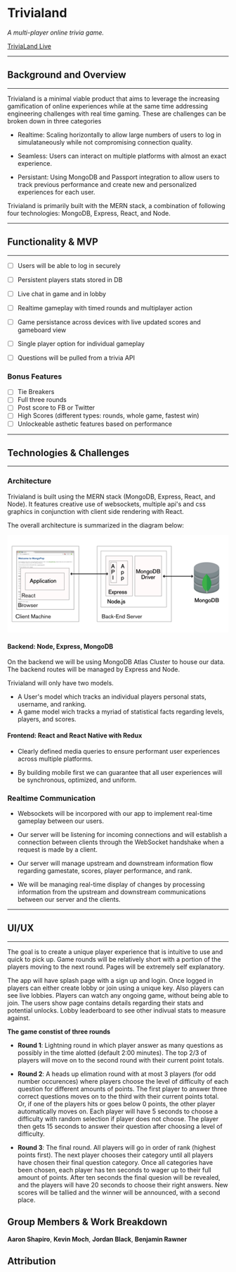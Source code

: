 # Trivialand

_A multi-player online trivia game._

[TriviaLand Live](https://trivialand-app.herokuapp.com/ "Checkoff")
***
## Background and Overview
***


Trivialand is a minimal viable product that aims to leverage the increasing gamification of online experiences while at the same time addressing engineering challenges with real time gaming. These are challenges can be broken down in three categories


- Realtime: Scaling horizontally to allow large numbers of users to log in simulataneously while not compromising connection quality.

- Seamless: Users can interact on multiple platforms with almost an exact experience.

- Persistant: Using MongoDB and Passport integration to allow users to track previous performance and create new and personalized experiences for each user.



Trivialand is primarily built with the MERN stack, a combination of following four technologies: MongoDB, Express, React, and Node.


***
## Functionality & MVP
***

- [ ] Users will be able to log in securely 
- [ ] Persistent players stats stored in DB
- [ ] Live chat in game and in lobby
- [ ] Realtime gameplay with timed rounds and multiplayer action
- [ ] Game persistance across devices with live updated scores and gameboard view
- [ ] Single player option for individual gameplay
- [ ] Questions will be pulled from a trivia API


### Bonus Features

- [ ] Tie Breakers
- [ ] Full three rounds
- [ ] Post score to FB or Twitter
- [ ] High Scores (different types: rounds, whole game, fastest win)
- [ ] Unlockeable asthetic features based on performance

***
## Technologies & Challenges
***

### Architecture

Trivialand is built using the MERN stack (MongoDB, Express, React, and Node). It features creative use of websockets, multiple api's and css graphics in conjunction with client side rendering with React.

The overall architecture is summarized in the diagram below:

![Splash](./docs/mern.png)

#### Backend: Node, Express, MongoDB

On the backend we will be using MongoDB Atlas Cluster to house our data. The backend routes will be managed by Express and Node.

Trivialand will only have two models.
- A User's model which tracks an individual players personal stats, username, and ranking.
- A game model wich tracks a myriad of statistical facts regarding levels, players, and scores.

#### Frontend: React and React Native with Redux

- Clearly defined media queries to ensure performant user experiences across multiple platforms.

- By building mobile first we can guarantee that all user experiences will be synchronous, optimized, and uniform.

### Realtime Communication
- Websockets will be incorpored with our app to implement real-time gameplay between our users. 

- Our server will be listening for incoming connections and will establish a connection between clients through the WebSocket handshake when a request is made by a client.

- Our server will manage upstream and downstream information flow regarding gamestate, scores, player performance, and rank.

- We will be managing real-time display of changes by processing information from the upstream and downstream communications between our server and the clients.

***
## UI/UX
***

The goal is to create a unique player experience that is intuitive to use and quick to pick up. Game rounds will be relatively short with a portion of the players moving to the next round. Pages will be extremely self explanatory.

The app will have splash page with a sign up and login. Once logged in players can either create lobby or join using a unique key. Also players can see live lobbies. Players can watch any ongoing game, without being able to join. The users show page contains details regarding their stats and potential unlocks. Lobby leaderboard to see other indivual stats to measure against.

**The game constist of three rounds**
- **Round 1**: Lightning round in which player answer as many questions as possibly in the time alotted (default 2:00 minutes). The top 2/3 of players will move on to the second round with their current point totals.

- **Round 2**: A heads up elimation round with at most 3 players (for odd number occurences) where players choose the level of difficulty of each question for different amounts of points. The first player to answer three correct questions moves on to the third with their current points total. Or, if one of the players hits or goes below 0 points, the other player automatically moves on. Each player will have 5 seconds to choose a difficulty with random selection if player does not choose. The player then gets 15 seconds to answer their question after choosing a level of difficulty.

- **Round 3**: The final round. All players will go in order of rank (highest points first). The next player chooses their category until all players have chosen their final question category. Once all categories have been chosen, each player has ten seconds to wager up to their full amount of points. After ten seconds the final quesion will be revealed, and the players will have 20 seconds to choose their right answers. New scores will be tallied and the winner will be announced, with a second place. 




## Group Members & Work Breakdown

**Aaron Shapiro**,
**Kevin Moch**,
**Jordan Black**,
**Benjamin Rawner**

## Attribution

